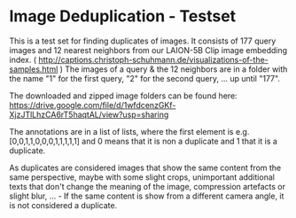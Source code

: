 # Image Deduplication - Testset

This is a test set for finding duplicates of images.
It consists of 177 query images and 12 nearest neighbors from our LAION-5B Clip image embedding index. ( http://captions.christoph-schuhmann.de/visualizations-of-the-samples.html )
The images of a query & the 12 neighbors are in a folder with the name "1" for the first query, "2" for the second query, ... up until "177".

The downloaded and zipped image folders can be found here: https://drive.google.com/file/d/1wfdcenzGKf-XjzJTlLhzCA6rT5haqtAL/view?usp=sharing


The annotations are in a list of lists, where the first element is e.g. [0,0,1,1,0,0,0,1,1,1,1,1] and 0 means that it is non a duplicate and 1 that it is a duplicate.

As duplicates are considered images that show the same content from the same perspective, maybe with some slight crops, unimportant additional texts that don't change the meaning of the image, compression artefacts or slight blur, ... - If the same content is show from a different camera angle, it is not considered a duplicate.
